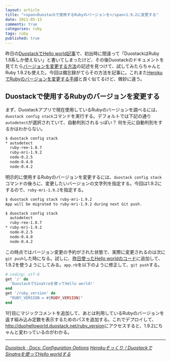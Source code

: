 ```yaml
---
layout: article
title: "<span>Duostackで使用するRubyのバージョンを</span>1.9.2に変更する"
date: 2011-05-13
comments: true
categories: ruby
tags: ruby
published: true
---
```


昨日の[DuostackでHello world記事](/2011/05/12/ruby-duostack-sinatra-hello-world)で、初出時に間違って「DuostackはRuby 1.8系しか使えない」と書いてしまったけど、その後Duostackのドキュメントを見てたら[バージョンを変更する方法](http://docs.duostack.com/ruby/config-options#command-line-client-examples)の記述を見つけて、試してみたらちゃんとRuby 1.9.2も使えた。今回は備忘録がてらその方法を記事に。これまた[HerokuでRubyのバージョンを変更する手順](/2011/05/11/ruby-heroku-version-change)と良く似てるけど、微妙に違う。

<!-- READMORE -->


## Duostackで使用するRubyのバージョンを変更する

まず、Duostackアプリで現在使用しているRubyのバージョンを調べるには、`duostack config stack`コマンドを実行する。デフォルトでは下記の通り`autodetect`が選択されていて、自動判別されるっぽい？ 何を元に自動判別をするかはわからない。

~~~ sh
$ duostack config stack
* autodetect
  ruby-ree-1.8.7
  ruby-mri-1.9.2
  node-0.2.5
  node-0.4.0
  node-0.4.2
~~~

明示的に使用するRubyのバージョンを変更するには、`duostack config stack`コマンドの後ろに、変更したいバージョンの文字列を指定する。今回は1.9.2にするので、`ruby-mri-1.9.2`を指定する。

~~~ sh
$ duostack config stack ruby-mri-1.9.2
App will be migrated to ruby-mri-1.9.2 during next Git push.
~~~

~~~ sh
$ duostack config stack
  autodetect
  ruby-ree-1.8.7
* ruby-mri-1.9.2
  node-0.2.5
  node-0.4.0
  node-0.4.2
~~~

この時点ではバージョン変更の予約がされた状態で、実際に変更されるのは次に`git push`した時になる。試しに、[昨日使ったHello worldのコード](https://github.com/ruedap/duostack-hello-world/tree/1.0)に追加して、1.9.2を使うようにしてみる。`app.rb`を以下のように修正して、`git push`する。

~~~ ruby
# coding: utf-8
get '/' do
  'DuostackでSinatraを使ってHello world!'
end
get '/ruby_version' do
  "RUBY_VERSION = #{RUBY_VERSION}"
end
~~~

1行目にマジックコメントを追加して、あとは利用しているRubyのバージョンを返す組み込み定数を表示するためのパスを追加する。これでデプロイして、<http://duohelloworld.duostack.net/ruby_version>にアクセスすると、1.9.2にちゃんと変わっているのがわかる。

* * *

<cite>[Duostack &#183; Docs: Configuration Options](http://docs.duostack.com/ruby/config-options#command-line-client-examples)</cite>
<cite>[Herokuそっくり！DuostackでSinatraを使ってHello worldする](/2011/05/12/ruby-duostack-sinatra-hello-world)</cite>
